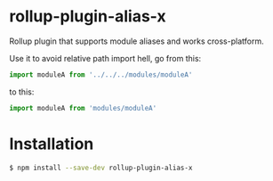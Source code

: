 # rollup-plugin-alias-x

Rollup plugin that supports module aliases and works cross-platform.

Use it to avoid relative path import hell, go from this:

```js
import moduleA from '../../../modules/moduleA'
```

to this:

```js
import moduleA from 'modules/moduleA'
```


# Installation

```sh
$ npm install --save-dev rollup-plugin-alias-x
```
